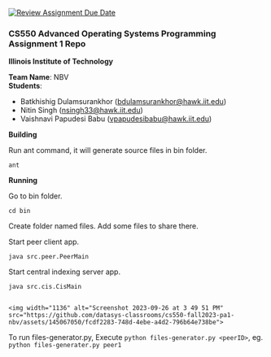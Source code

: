 [![Review Assignment Due Date](https://classroom.github.com/assets/deadline-readme-button-24ddc0f5d75046c5622901739e7c5dd533143b0c8e959d652212380cedb1ea36.svg)](https://classroom.github.com/a/ancXpPFO)
### CS550 Advanced Operating Systems Programming Assignment 1 Repo
**Illinois Institute of Technology**  

**Team Name**: NBV  
**Students**: 
* Batkhishig Dulamsurankhor (bdulamsurankhor@hawk.iit.edu)   
* Nitin Singh (nsingh33@hawk.iit.edu)  
* Vaishnavi Papudesi Babu (vpapudesibabu@hawk.iit.edu)   

**Building**

Run ant command, it will generate source files in bin folder.
```console
ant
``` 
**Running**

Go to bin folder.
```console
cd bin
``` 
Create folder named files. Add some files to share there.

Start peer client app.
```console
java src.peer.PeerMain
``` 
Start central indexing server app.
```console
java src.cis.CisMain
``` 

```

<img width="1136" alt="Screenshot 2023-09-26 at 3 49 51 PM" src="https://github.com/datasys-classrooms/cs550-fall2023-pa1-nbv/assets/145067050/fcdf2283-748d-4ebe-a4d2-796b64e738be">

``````

To run files-generator.py, 
Execute `python files-generator.py <peerID>`, eg. `python files-generater.py peer1`